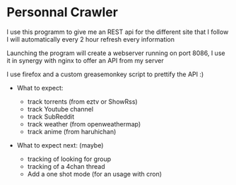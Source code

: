 # Personnal Crawler

I use this programm to give me an REST api for the different site that I follow
I will automatically every 2 hour refresh every information

Launching the program will create a webserver running on port 8086, I use it in synergy
with nginx to offer an API from my server

I use firefox and a custom greasemonkey script to prettify the API :)

- What to expect:
    - track torrents (from eztv or ShowRss)
    - track Youtube channel
    - track SubReddit
    - track weather (from openweathermap)
    - track anime (from haruhichan)

- What to expect next: (maybe)
    - tracking of looking for group
    - tracking of a 4chan thread
    - Add a one shot mode (for an usage with cron)
